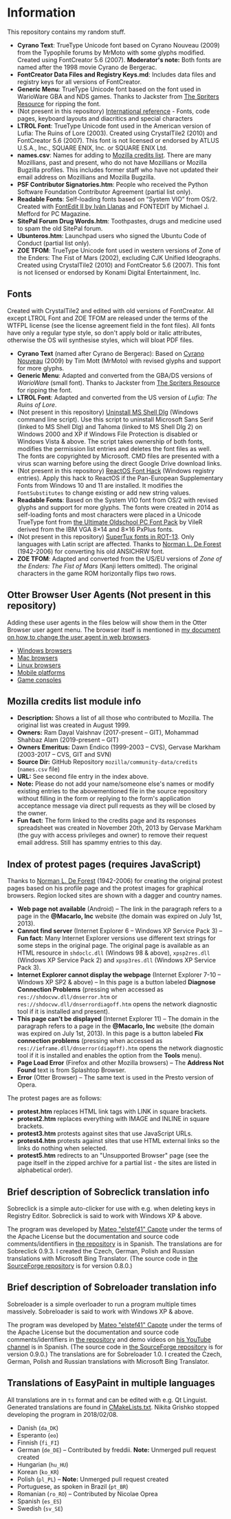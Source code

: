 ﻿# Information
This repository contains my random stuff.
* **Cyrano Text**: TrueType Unicode font based on Cyrano Nouveau (2009) from the Typophile forums by MrMoto with some glyphs modified. Created using FontCreator 5.6 (2007). **Moderator's note:** Both fonts are named after the 1998 movie Cyrano de Bergerac.
* **FontCreator Data Files and Registry Keys.md**: Includes data files and registry keys for all versions of FontCreator.
* **Generic Menu**: TrueType Unicode font based on the font used in WarioWare GBA and NDS games. Thanks to Jackster from [The Spriters Resource](https://www.spriters-resource.com) for ripping the font.
* (Not present in this repository) [International reference](https://drive.google.com/uc?id=1qWfpIdIjpDRQqsQOAA31HA3bXqyXjpij&export=download) - Fonts, code pages, keyboard layouts and diacritics and special characters
* **LTROL Font**: TrueType Unicode font used in the American version of Lufia: The Ruins of Lore (2003). Created using CrystalTile2 (2010) and FontCreator 5.6 (2007). This font is not licensed or endorsed by ATLUS U.S.A., Inc., SQUARE ENIX, Inc. or SQUARE ENIX Ltd.
* **names.csv**: Names for adding to [Mozilla credits list](https://www.mozilla.org/credits). There are many Mozillians, past and present, who do not have Mozillians or Mozilla Bugzilla profiles. This includes former staff who have not updated their email address on Mozillians and Mozilla Bugzilla.
* **PSF Contributor Signatories.htm**: People who received the Python Software Foundation Contributor Agreement (partial list only).
* **Readable Fonts**: Self-loading fonts based on “System VIO” from OS/2. Created with [FontEdit II by Iván Llanas](http://www.geocities.ws/ivan_llanas/software/fontedit2.html) and FONTEDIT by Michael J. Mefford for PC Magazine.
* **SitePal Forum Drug Words.htm**: Toothpastes, drugs and medicine used to spam the old SitePal forum.
* **Ubunteros.htm**: Launchpad users who signed the Ubuntu Code of Conduct (partial list only).
* **ZOE TFOM**: TrueType Unicode font used in western versions of Zone of the Enders: The Fist of Mars (2002), excluding CJK Unified Ideographs. Created using CrystalTile2 (2010) and FontCreator 5.6 (2007). This font is not licensed or endorsed by Konami Digital Entertainment, Inc.

## Fonts
Created with CrystalTile2 and edited with old versions of FontCreator. All except LTROL Font and ZOE TFOM are released under the terms of the WTFPL license (see the license agreement field in the font files). All fonts have only a regular type style, so don't apply bold or italic attributes, otherwise the OS will synthesise styles, which will bloat PDF files.
* **Cyrano Text** (named after Cyrano de Bergerac): Based on [Cyrano Nouveau](https://www.typophile.com/node/64838) (2009) by Tim Mott (MrMoto) with revised glyphs and support for more glyphs.
* **Generic Menu**: Adapted and converted from the GBA/DS versions of *WarioWare* (small font). Thanks to Jackster from [The Spriters Resource](https://www.spriters-resource.com/) for ripping the font.
* **LTROL Font**: Adapted and converted from the US version of *Lufia: The Ruins of Lore*.
* (Not present in this repository) [Uninstall MS Shell Dlg](https://drive.google.com/uc?id=1rAvLseIK4UEYbIe3l8ihXW_0t8xrc9eW&export=download) (Windows command line script). Use this script to uninstall Microsoft Sans Serif (linked to MS Shell Dlg) and Tahoma (linked to MS Shell Dlg 2) on Windows 2000 and XP if Windows File Protection is disabled or Windows Vista & above. The script takes ownership of both fonts, modifies the permission list entries and deletes the font files as well. The fonts are copyrighted by Microsoft. CMD files are presented with a virus scan warning before using the direct Google Drive download links.
* (Not present in this repository) [ReactOS Font Hack](https://drive.google.com/uc?id=14gt8XYCDnO441Wa-h8aqgxUJ8qPrL76P&export=download) (Windows registry entries). Apply this hack to ReactOS if the Pan-European Supplementary Fonts from Windows 10 and 11 are installed. It modifies the `FontSubstitutes` to change existing or add new string values.
* **Readable Fonts**: Based on the System VIO font from OS/2 with revised glyphs and support for more glyphs. The fonts were created in 2014 as self-loading fonts and most characters were placed in a Unicode TrueType font from [the Ultimate Oldschool PC Font Pack](https://int10h.org/oldschool-pc-fonts/) by VileR derived from the IBM VGA 8×14 and 8×16 PxPlus fonts.
* (Not present in this repository) [SuperTux fonts in ROT-13](https://drive.google.com/uc?id=1tIPEov7J_wG8tZAN4QgNnqIqzKN6GD4Q&export=download). Only languages with Latin script are affected. Thanks to [Norman L. De Forest](http://www.chebucto.ns.ca/~af380/Profile.html) (1942-2006) for converting his old ANSICHRW font.
* **ZOE TFOM**: Adapted and converted from the US/EU versions of *Zone of the Enders: The Fist of Mars* (Kanji letters omitted). The original characters in the game ROM horizontally flips two rows.

## Otter Browser User Agents (Not present in this repository)
Adding these user agents in the files below will show them in the Otter Browser user agent menu. The browser itself is mentioned in [my document on how to change the user agent in web browsers](https://docs.google.com/document/d/1hzVWH-akdXdz8cP12RGRekNvbcgmBWZHKtbWec8MTzE/edit?usp=sharing).
* [Windows browsers](https://drive.google.com/uc?id=1bEsVLJyEyM5RVKcNjMB3A_ngmB2WInzf&export=download)
* [Mac browsers](https://drive.google.com/uc?id=1-AkleGvhHpgbLkLnhYKpaoo1fKqIjjv-&export=download)
* [Linux browsers](https://drive.google.com/uc?id=1bSLxqPve3CCqsXb25u9rfI8mE0-yEwYc&export=download)
* [Mobile platforms](https://drive.google.com/uc?id=1VRSVtj_AxrrD-jaKYhk5xZ1S-g_MauvJ&export=download)
* [Game consoles](https://drive.google.com/uc?id=1JJZ9qHIFXxyQTBJTFfX120Z3rIS5pBbb&export=download)

## Mozilla credits list module info
* **Description:** Shows a list of all those who contributed to Mozilla. The original list was created in August 1999.
* **Owners:** Ram Dayal Vaishnav (2017-present – GIT), Mohammad Shahbaz Alam (2019-present – GIT)
* **Owners Emeritus:** Dawn Endico (1999-2003 – CVS), Gervase Markham (2003-2017 – CVS, GIT and SVN)
* **Source Dir:** GitHub Repository `mozilla/community-data/credits` (`names.csv` file)
* **URL:** See second file entry in the index above.
* **Note:** Please do not add your name/someone else's names or modify existing entries to the abovementioned file in the source repository without filling in the form or replying to the form's application acceptance message via direct pull requests as they will be closed by the owner.
* **Fun fact:** The form linked to the credits page and its responses spreadsheet was created in November 20th, 2013 by Gervase Markham (the guy with access privileges and owner) to remove their request email address. Still has spammy entries to this day.

## Index of protest pages (requires JavaScript)
Thanks to [Norman L. De Forest](http://www.chebucto.ns.ca/~af380/Profile.html) (1942-2006) for creating the original protest pages based on his profile page and the protest images for graphical browsers. Region locked sites are shown with a dagger and country names.
* **Web page not available** (Android) – The link in the paragraph refers to a page in the **@Macarlo, Inc** website (the domain was expired on July 1st, 2013).
* **Cannot find server** (Internet Explorer 6 – Windows XP Service Pack 3) – **Fun fact:** Many Internet Explorer versions use different text strings for some steps in the original page. The original page is available as an HTML resource in `shdoclc.dll` (Windows 98 & above), `xpsp2res.dll` (Windows XP Service Pack 2) and `xpsp3res.dll` (Windows XP Service Pack 3).
* **Internet Explorer cannot display the webpage** (Internet Explorer 7-10 – Windows XP SP2 & above) – In this page is a button labeled **Diagnose Connection Problems** (pressing when accessed as `res://shdocvw.dll/dnserror.htm` or `res://shdocvw.dll/dnserrordiagoff.htm` opens the network diagnostic tool if it is installed and present).
* **This page can't be displayed** (Internet Explorer 11) – The domain in the paragraph refers to a page in the **@Macarlo, Inc** website (the domain was expired on July 1st, 2013). In this page is a button labeled **Fix connection problems** (pressing when accessed as `res://ieframe.dll/dnserror(diagoff).htm` opens the network diagnostic tool if it is installed and enables the option from the **Tools** menu).
* **Page Load Error** (Firefox and other Mozilla browsers) – The **Address Not Found** text is from Splashtop Browser.
* **Error** (Otter Browser) – The same text is used in the Presto version of Opera.

The protest pages are as follows:
* **protest.htm** replaces HTML link tags with LINK in square brackets.
* **protest2.htm** replaces everything with IMAGE and INLINE in square brackets.
* **protest3.htm** protests against sites that use JavaScript URLs.
* **protest4.htm** protests against sites that use HTML external links so the links do nothing when selected.
* **protest5.htm** redirects to an "Unsupported Browser" page (see the page itself in the zipped archive for a partial list - the sites are listed in alphabetical order).

## Brief description of Sobreclick translation info
Sobreclick is a simple auto-clicker for use with e.g. when deleting keys in Registry Editor. Sobreclick is said to work with Windows XP & above.

The program was developed by [Mateo "elstef41" Capote](https://elstef41.com/) under the terms of the Apache License but the documentation and source code comments/identifiers in [the repository](https://github.com/elstef41/sobreclick) is in Spanish. The translations are for Sobreclick 0.9.3. I created the Czech, German, Polish and Russian translations with Microsoft Bing Translator. (The source code in [the SourceForge repository](https://sourceforge.net/p/sobreclick/code/ci/main/tree/) is for version 0.8.0.)

## Brief description of Sobreloader translation info
Sobreloader is a simple overloader to run a program multiple times massively. Sobreloader is said to work with Windows XP & above.

The program was developed by [Mateo "elstef41" Capote](https://elstef41.com/) under the terms of the Apache License but the documentation and source code comments/identifiers in [the repository](https://github.com/elstef41/sobreloader) and demo videos on [his YouTube channel](https://www.youtube.com/user/elstef41) is in Spanish. (The source code in [the SourceForge repository](https://sourceforge.net/p/sobreloader/code/ci/main/tree/) is for version 0.9.0.) The translations are for Sobreloader 1.0. I created the Czech, German, Polish and Russian translations with Microsoft Bing Translator.

## Translations of EasyPaint in multiple languages
All translations are in `ts` format and can be edited with e.g. Qt Linguist. Generated translations are found in [CMakeLists.txt](https://github.com/Gr1N/EasyPaint/blob/master/CMakeLists.txt#L109). Nikita Grishko stopped developing the program in 2018/02/08.
* Danish (`da_DK`)
* Esperanto (`eo`)
* Finnish (`fi_FI`)
* German (`de_DE`) – Contributed by freddii. **Note:** Unmerged pull request created
* Hungarian (`hu_HU`)
* Korean (`ko_KR`)
* Polish (`pl_PL`) – **Note:** Unmerged pull request created
* Portuguese, as spoken in Brazil (`pt_BR`)
* Romanian (`ro_RO`) – Contributed by Nicolae Oprea
* Spanish (`es_ES`)
* Swedish (`sv_SE`)
